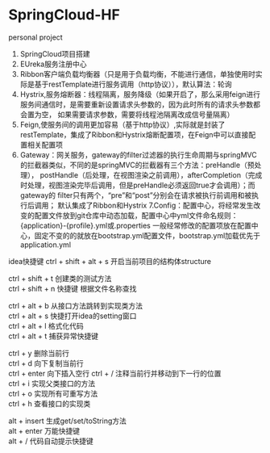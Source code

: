 # SpringCloud-HF
personal project
1. SpringCloud项目搭建
2. EUreka服务注册中心
3. Ribbon客户端负载均衡器（只是用于负载均衡，不能进行通信，单独使用时实际是基于restTemplate进行服务调用（http协议）），默认算法：轮询
4. Hystrix,服务熔断器：线程隔离，服务降级（如果开启了，那么采用feign进行服务间通信时，是需要重新设置请求头参数的，因为此时所有的请求头参数都会置为空，
    如果需要请求参数，需要将线程池隔离改成信号量隔离）
5. Feign,使服务间的调用更加容易（基于http协议）,实际就是封装了restTemplate，集成了Ribbon和Hystrix熔断配置项，在Feign中可以直接配置相关配置项
6. Gateway：网关服务，gateway的filter过滤器的执行生命周期与springMVC的拦截器类似，不同的是springMVC的拦截器有三个方法：preHandle（预处理），
    postHandle（后处理，在视图渲染之前调用），afterCompletion（完成时处理，视图渲染完毕后调用，但是preHandle必须返回true才会调用）；而gateway的
    filter只有两个，“pre”和“post”分别会在请求被执行前调用和被执行后调用； 默认集成了Ribbon和Hystrix
7.Config：配置中心，将经常发生改变的配置文件放到git仓库中动态加载，配置中心中yml文件命名规则：{application}-{profile}.yml或.properties
    一般经常修改的配置项放在配置中心，固定不变的的就放在bootstrap.yml配置文件，bootstrap.yml加载优先于application.yml

idea快捷键
ctrl + shift + alt + s 开启当前项目的结构体structure  
 
ctrl + shift + t 创建类的测试方法   
ctrl + shift + n 快捷键 根据文件名称查找    
 
ctrl + alt + b 从接口方法跳转到实现类方法    
ctrl + alt + s 快捷打开idea的setting窗口   
ctrl + alt + l 格式化代码    
ctrl + alt + t 捕获异常快捷键  
 
ctrl + y 删除当前行  
ctrl + d 向下复制当前行    
ctrl + enter 向下插入空行 
ctrl + / 注释当前行并移动到下一行的位置    
ctrl + i 实现父类接口的方法  
ctrl + o 实现所有可重写方法  
ctrl + h 查看接口的实现类   
 
alt + insert 生成get/set/toString方法   
alt + enter 万能快捷键   
alt + / 代码自动提示快捷键   
